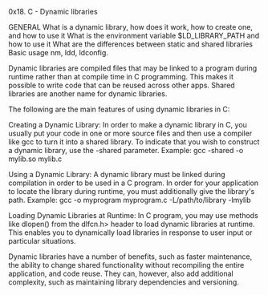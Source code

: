 0x18. C - Dynamic libraries


GENERAL
What is a dynamic library, how does it work, how to create one, and how to use it
What is the environment variable $LD_LIBRARY_PATH and how to use it
What are the differences between static and shared libraries
Basic usage nm, ldd, ldconfig.


Dynamic libraries are compiled files that may be linked to a program during runtime rather than at compile time in C programming. This makes it possible to write code that can be reused across other apps. Shared libraries are another name for dynamic libraries.


The following are the main features of using dynamic libraries in C:

Creating a Dynamic Library: In order to make a dynamic library in C, you usually put your code in one or more source files and then use a compiler like gcc to turn it into a shared library. To indicate that you wish to construct a dynamic library, use the -shared parameter.
Example: gcc -shared -o mylib.so mylib.c


Using a Dynamic Library: A dynamic library must be linked during compilation in order to be used in a C program. In order for your application to locate the library during runtime, you must additionally give the library's path.
Example: gcc -o myprogram myprogram.c -L/path/to/library -lmylib


Loading Dynamic Libraries at Runtime: In C program, you may use methods like dlopen() from the dlfcn.h> header to load dynamic libraries at runtime. This enables you to dynamically load libraries in response to user input or particular situations.


Dynamic libraries have a number of benefits, such as faster maintenance, the ability to change shared functionality without recompiling the entire application, and code reuse. They can, however, also add additional complexity, such as maintaining library dependencies and versioning.
